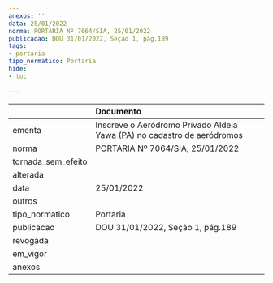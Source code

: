 ```yaml
---
anexos: ''
data: 25/01/2022
norma: PORTARIA Nº 7064/SIA, 25/01/2022
publicacao: DOU 31/01/2022, Seção 1, pág.189
tags:
- portaria
tipo_normatico: Portaria
hide: 
- toc 
 
---
```


|                    | Documento                                                               |
|:-------------------|:------------------------------------------------------------------------|
| ementa             | Inscreve o Aeródromo Privado Aldeia Yawa (PA) no cadastro de aeródromos |
| norma              | PORTARIA Nº 7064/SIA, 25/01/2022                                        |
| tornada_sem_efeito |                                                                         |
| alterada           |                                                                         |
| data               | 25/01/2022                                                              |
| outros             |                                                                         |
| tipo_normatico     | Portaria                                                                |
| publicacao         | DOU 31/01/2022, Seção 1, pág.189                                        |
| revogada           |                                                                         |
| em_vigor           |                                                                         |
| anexos             |                                                                         |